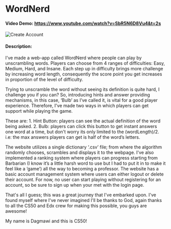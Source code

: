 # WordNerd

#### Video Demo:  https://www.youtube.com/watch?v=SbR5N6D8Vu4&t=2s

![Create Account](https://github.com/dagweg/WordNerd-v.1.01-WhiteUI/assets/90281138/473106dc-b734-4097-aa23-b847a068b81a)


#### Description:
I've made a web-app called WordNerd where people can play by unscrambling words. Players can choose from 4 ranges of difficulties: Easy, Medium, Hard, and Insane. Each step up in difficulty brings more challenge by increasing word length, consequently the score point you get increases in proportion of the level of difficulty.

Trying to unscramble the word without seeing its definition is quite hard, I challenge you if you can? So, introducing hints and answer providing mechanisms, in this case, ‘Bulb’ as I’ve called it, is vital for a good player experience. Therefore, I've made two ways in which players can get support while playing the game. 

These are:
    1. Hint Button: players can see the actual definition of the word being asked.
    2. Bulb: players can click this button to get instant answers one word at a time, but don't worry its only limited to the (wordLength)/2. i.e: the max answers players can get is half of the word’s letters.
   
The website utilizes a single dictionary ‘.csv’ file; from where the algorithm randomly chooses, scrambles and displays it to the webpage. I've also implemented a ranking system where players can progress starting from Barbarian (I know it’s a little harsh word to use but I had to put it in to make it feel like a ‘game’) all the way to becoming a professor. The website has a basic account management system where users can either logout or delete their account. For now, no user can start playing without registering for an account, so be sure to sign up when your met with the login page.

That's all I guess; this was a great journey that I've embarked upon. I've found myself where I've never imagined I'll be thanks to God, again thanks to all the CS50 and Edx crew for making this possible, you guys are awesome! 

My name is Dagmawi and this is CS50!


